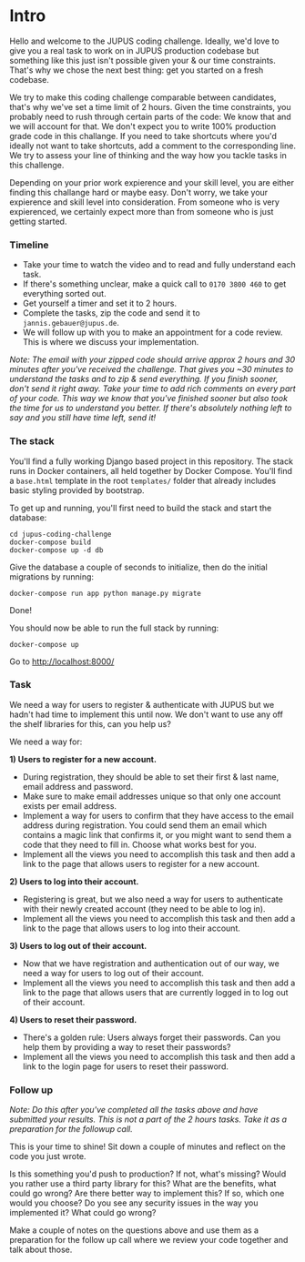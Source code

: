 # Intro

Hello and welcome to the JUPUS coding challenge. Ideally, we'd love to give you a real task to work on in 
JUPUS production codebase but something like this just isn't possible given your & our 
time constraints. That's why we chose the next best thing: get you started on a fresh codebase.

We try to make this coding challenge comparable between candidates, that's why we've set
a time limit of 2 hours. Given the time constraints, you probably need to
rush through certain parts of the code: We know that and we will account for that. We don't
expect you to write 100% production grade code in this challange. If you need to take 
shortcuts where you'd ideally not want to take shortcuts, add a comment to the corresponding 
line. We try to assess your line of thinking and the way how you tackle tasks in this challenge.

Depending on your prior work expierence and your skill level, you are either finding this 
challange hard or maybe easy. Don't worry, we take your expierence and skill
level into consideration. From someone who is very expierenced, we certainly expect more
than from someone who is just getting started.


### Timeline
- Take your time to watch the video and to read and fully understand each task. 
- If there's something unclear, make a quick call to `0170 3800 460` to get everything sorted
out.
- Get yourself a timer and set it to 2 hours.
- Complete the tasks, zip the code and send it to `jannis.gebauer@jupus.de`.
- We will follow up with you to make an appointment for a code review. This is where we
discuss your implementation.

*Note: The email with your zipped code should arrive approx 2 hours and 30 minutes after you've
received the challenge. That gives you ~30 minutes to understand the tasks and to zip & send
everything. If you finish sooner, don't send it right away. Take your time to add rich
comments on every part of your code. This way we know that you've finished sooner but also
took the time for us to understand you better. If there's absolutely nothing left to say and
you still have time left, send it!*

### The stack

You'll find a fully working Django based project in this repository. The stack runs in Docker
containers, all held together by Docker Compose. You'll find a `base.html` template in the
root `templates/` folder that already includes basic styling provided by bootstrap. 

To get up and running, you'll first need to build the stack and start the database:

```shell
cd jupus-coding-challenge
docker-compose build
docker-compose up -d db
```

Give the database a couple of seconds to initialize, then do the initial migrations by 
running:

```shell
docker-compose run app python manage.py migrate
```

Done!

You should now be able to run the full stack by running:

```shell
docker-compose up
```

Go to [http://localhost:8000/](http://localhost:8000/) 

### Task

We need a way for users to register & authenticate with JUPUS but we hadn't had time to
implement this until now. We don't want to use any off the shelf libraries for this,
can you help us?

We need a way for:

**1) Users to register for a new account.**
- During registration, they should be able to set their first & last name, email address and password. 
- Make sure to make email addresses unique so that only one account exists per email address.
- Implement a way for users to confirm that they have access to the email address during registration.
You could send them an email which contains a magic link that confirms it, or you might want to send them
a code that they need to fill in. Choose what works best for you.
- Implement all the views you need to accomplish this task and then add a link to the page
that allows users to register for a new account.

**2) Users to log into their account.**
 - Registering is great, but we also need a way for users to authenticate with their newly created account (they need to be able to log in).
 - Implement all the views you need to accomplish this task and then add a link to the page
that allows users to log into their account.

**3) Users to log out of their account.**
- Now that we have registration and authentication out of our way, we need a way for users to
log out of their account.
- Implement all the views you need to accomplish this task and then add a link to the page
that allows users that are currently logged in to log out of their account.

**4) Users to reset their password.**
- There's a golden rule: Users always forget their passwords. Can you help them by providing
a way to reset their passwords?
- Implement all the views you need to accomplish this task and then add a link to the login
page for users to reset their password.

### Follow up
*Note: Do this after you've completed all the tasks above and have submitted your results. 
This is not a part of the 2 hours tasks. Take it as a preparation for the followup call.* 

This is your time to shine! Sit down a couple of minutes and reflect on the code you just 
wrote.

Is this something you'd push to production? If not, what's missing? Would you rather use
a third party library for this? What are the benefits, what could go wrong? Are there better
way to implement this? If so, which one would you choose? Do you see any security issues
in the way you implemented it? What could go wrong?

Make a couple of notes on the questions above and use them as a preparation  for the follow 
up call where we review your code together and talk about those.
